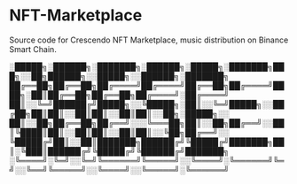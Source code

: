 # NFT-Marketplace
Source code for Crescendo NFT Marketplace, music distribution on Binance Smart Chain.


░█████╗░██████╗░███████╗░██████╗░█████╗░███████╗███╗░░██╗██████╗░░█████╗░░██████╗░███████╗
██╔══██╗██╔══██╗██╔════╝██╔════╝██╔══██╗██╔════╝████╗░██║██╔══██╗██╔══██╗██╔════╝░██╔════╝
██║░░╚═╝██████╔╝█████╗░░╚█████╗░██║░░╚═╝█████╗░░██╔██╗██║██║░░██║██║░░██║██║░░██╗░█████╗░░
██║░░██╗██╔══██╗██╔══╝░░░╚═══██╗██║░░██╗██╔══╝░░██║╚████║██║░░██║██║░░██║██║░░╚██╗██╔══╝░░
╚█████╔╝██║░░██║███████╗██████╔╝╚█████╔╝███████╗██║░╚███║██████╔╝╚█████╔╝╚██████╔╝███████╗
░╚════╝░╚═╝░░╚═╝╚══════╝╚═════╝░░╚════╝░╚══════╝╚═╝░░╚══╝╚═════╝░░╚════╝░░╚═════╝░╚══════╝


